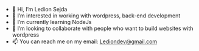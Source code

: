 - 👋 Hi, I’m Ledion Sejda
- 👀 I’m interested in working with wordpress, back-end development
- 🌱 I’m currently learning NodeJs  
- 💞️ I’m looking to collaborate with people who want to build websites with wordpress
- 📫 You can reach me on my email: Lediondev@gmail.com

<!---
Ledionn1/Ledionn1 is a ✨ special ✨ repository because its `README.md` (this file) appears on your GitHub profile.
You can click the Preview link to take a look at your changes.
--->
